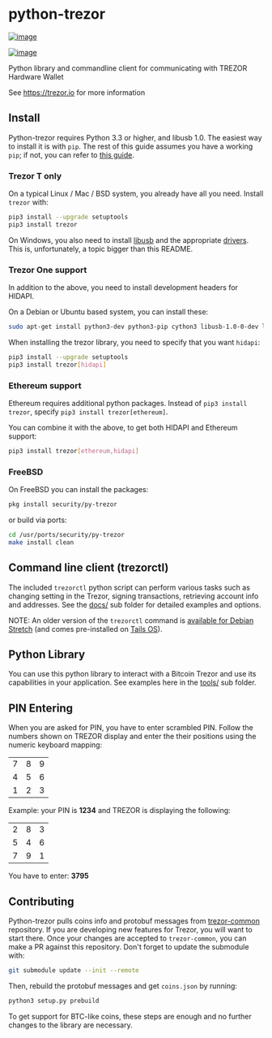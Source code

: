 python-trezor
=============

[![image](https://travis-ci.org/trezor/python-trezor.svg?branch=master)](https://travis-ci.org/trezor/python-trezor)

[![image](https://badges.gitter.im/trezor/community.svg)](https://gitter.im/trezor/community)

Python library and commandline client for communicating with TREZOR
Hardware Wallet

See <https://trezor.io> for more information

Install
-------

Python-trezor requires Python 3.3 or higher, and libusb 1.0. The easiest
way to install it is with `pip`. The rest of this guide assumes you have
a working `pip`; if not, you can refer to [this
guide](https://packaging.python.org/tutorials/installing-packages/).

### Trezor T only

On a typical Linux / Mac / BSD system, you already have all you need.
Install `trezor` with:

```sh
pip3 install --upgrade setuptools
pip3 install trezor
```

On Windows, you also need to install
[libusb](https://github.com/libusb/libusb/wiki/Windows) and the
appropriate [drivers](https://zadig.akeo.ie/). This is, unfortunately, a
topic bigger than this README.

### Trezor One support

In addition to the above, you need to install development headers for
HIDAPI.

On a Debian or Ubuntu based system, you can install these:

```sh
sudo apt-get install python3-dev python3-pip cython3 libusb-1.0-0-dev libudev-dev
```

When installing the trezor library, you need to specify that you want
`hidapi`:

```sh
pip3 install --upgrade setuptools
pip3 install trezor[hidapi]
```

### Ethereum support

Ethereum requires additional python packages. Instead of
`pip3 install trezor`, specify `pip3 install trezor[ethereum]`.

You can combine it with the above, to get both HIDAPI and Ethereum
support:

```sh
pip3 install trezor[ethereum,hidapi]
```

### FreeBSD

On FreeBSD you can install the packages:

```sh
pkg install security/py-trezor
```

or build via ports:

```sh
cd /usr/ports/security/py-trezor
make install clean
```

Command line client (trezorctl)
------------------------------

The included `trezorctl` python script can perform various tasks such as
changing setting in the Trezor, signing transactions, retrieving account
info and addresses. See the [docs/](docs/) sub folder for detailed
examples and options.

NOTE: An older version of the `trezorctl` command is [available for
Debian Stretch](https://packages.debian.org/en/stretch/python-trezor)
(and comes pre-installed on [Tails OS](https://tails.boum.org/)).

Python Library
--------------

You can use this python library to interact with a Bitcoin Trezor and
use its capabilities in your application. See examples here in the
[tools/](tools/) sub folder.

PIN Entering
------------

When you are asked for PIN, you have to enter scrambled PIN. Follow the
numbers shown on TREZOR display and enter the their positions using the
numeric keyboard mapping:

<table>
<tr><td>7<td>8<td>9
<tr><td>4<td>5<td>6
<tr><td>1<td>2<td>3
</table>

Example: your PIN is **1234** and TREZOR is displaying the following:

<table>
<tr><td>2<td>8<td>3
<tr><td>5<td>4<td>6
<tr><td>7<td>9<td>1
</table>

You have to enter: **3795**

Contributing
------------

Python-trezor pulls coins info and protobuf messages from
[trezor-common](https://github.com/trezor/trezor-common) repository. If
you are developing new features for Trezor, you will want to start
there. Once your changes are accepted to `trezor-common`, you can make a
PR against this repository. Don't forget to update the submodule with:

```sh
git submodule update --init --remote
```

Then, rebuild the protobuf messages and get `coins.json` by running:

```sh
python3 setup.py prebuild
```

To get support for BTC-like coins, these steps are enough and no further
changes to the library are necessary.
